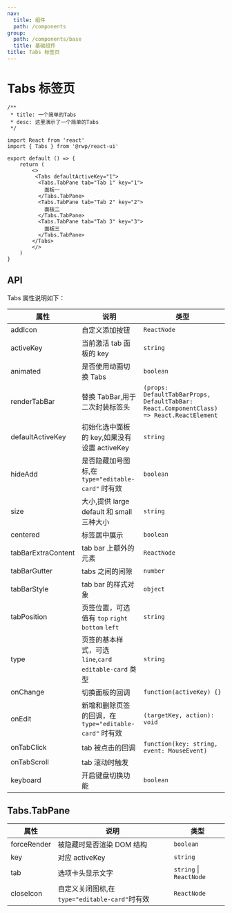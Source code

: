 ```yaml
---
nav:
  title: 组件
  path: /components
group:
  path: /components/base
  title: 基础组件
title: Tabs 标签页
---
```


# Tabs 标签页


```tsx
/**
 * title: 一个简单的Tabs
 * desc: 这里演示了一个简单的Tabs
 */

import React from 'react'
import { Tabs } from '@rwp/react-ui'

export default () => {
    return (
        <>
         <Tabs defaultActiveKey="1">
          <Tabs.TabPane tab="Tab 1" key="1">
            面板一
          </Tabs.TabPane>
          <Tabs.TabPane tab="Tab 2" key="2">
            面板二
          </Tabs.TabPane>
          <Tabs.TabPane tab="Tab 3" key="3">
            面板三
          </Tabs.TabPane>
        </Tabs>
        </>
    )
}
```

## API

Tabs 属性说明如下：

|属性            |说明	                                              |类型	                          
|-----          |------                                              |-----                         
|addIcon        |	自定义添加按钮                                      |`ReactNode`
|activeKey      | 当前激活 tab 面板的 key                             |`string`
|animated       | 是否使用动画切换 Tabs                               |`boolean`
|renderTabBar   | 替换 TabBar,用于二次封装标签头                      |`(props: DefaultTabBarProps, DefaultTabBar: React.ComponentClass) => React.ReactElement`
|defaultActiveKey| 初始化选中面板的 key,如果没有设置 activeKey       |`string`
|hideAdd         | 是否隐藏加号图标,在 `type="editable-card"` 时有效  |`boolean`
|size            | 大小,提供 large default 和 small 三种大小          |`string`
|centered        | 标签居中展示                                      |`boolean`
|tabBarExtraContent|tab bar 上额外的元素                             |`ReactNode`
|tabBarGutter      | tabs 之间的间隙                                |`number`
|tabBarStyle       | tab bar 的样式对象                             |`object`
|tabPosition       | 页签位置，可选值有 `top` `right` `bottom` `left`|`string`
|type              | 页签的基本样式，可选 `line`,`card` `editable-card` 类型|`string`
|onChange          | 切换面板的回调                                   | `function(activeKey) {}`
|onEdit            | 新增和删除页签的回调，在 `type="editable-card"` 时有效| `(targetKey, action): void`
|onTabClick        | tab 被点击的回调                                    |`function(key: string, event: MouseEvent)`
|onTabScroll       | tab 滚动时触发                                      |
|keyboard          | 开启键盘切换功能                                    | `boolean`


## Tabs.TabPane

|属性          |说明	       |类型	     
|-----        |------       |-----     
|forceRender  | 被隐藏时是否渲染 DOM 结构 | `boolean`
|key          | 对应 activeKey           | `string`
|tab          | 选项卡头显示文字          | `string` \| `ReactNode`
|closeIcon    | 自定义关闭图标,在 `type="editable-card"`时有效| `ReactNode`
